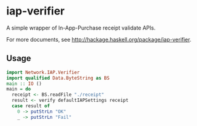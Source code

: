 # iap-verifier

A simple wrapper of In-App-Purchase receipt validate APIs.

For more documents, see http://hackage.haskell.org/package/iap-verifier.

## Usage

```haskell
import Network.IAP.Verifier
import qualified Data.ByteString as BS
main :: IO ()
main = do
  receipt <- BS.readFile "./receipt"
  result <- verify defaultIAPSettings receipt
  case result of
    0 -> putStrLn "OK"
    _ -> putStrLn "Fail"
```
